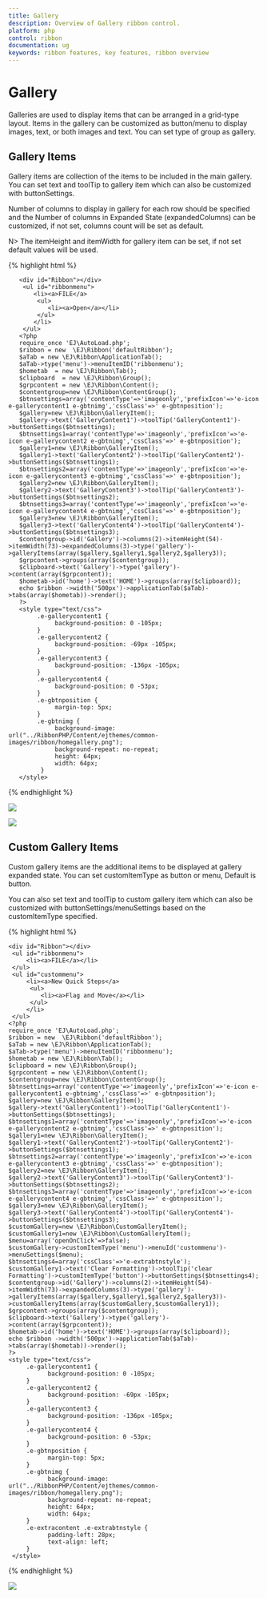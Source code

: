 ```yaml
---
title: Gallery
description: Overview of Gallery ribbon control.
platform: php
control: ribbon
documentation: ug
keywords: ribbon features, key features, ribbon overview 
---
```


# Gallery

Galleries are used to display items that can be arranged in a grid-type layout. Items in the gallery can be customized as button/menu to display images, text, or both images and text. You can set type of group as gallery.

## Gallery Items

Gallery items are collection of the items to be included in the main gallery. You can set text and toolTip to gallery item which can also be customized with buttonSettings.

Number of columns to display in gallery for each row should be specified and the Number of columns in Expanded State (expandedColumns) can be customized, if not set, columns count will be set as default.

N> The itemHeight and itemWidth for gallery item can be set, if not set default values will be used.

{% highlight html %}

       <div id="Ribbon"></div>
	    <ul id="ribbonmenu">
		   <li><a>FILE</a>    
	        <ul>
		       <li><a>Open</a></li>
	        </ul>
		   </li>
	    </ul>
       <?php
	   require_once 'EJ\AutoLoad.php';
       $ribbon = new  \EJ\Ribbon('defaultRibbon');
       $aTab = new \EJ\Ribbon\ApplicationTab();           
       $aTab->type('menu')->menuItemID('ribbonmenu');  
       $hometab  = new \EJ\Ribbon\Tab();
       $clipboard  = new \EJ\Ribbon\Group();
       $grpcontent = new \EJ\Ribbon\Content();
       $contentgroup=new \EJ\Ribbon\ContentGroup();
       $btnsettings=array('contentType'=>'imageonly','prefixIcon'=>'e-icon e-gallerycontent1 e-gbtnimg','cssClass'=>' e-gbtnposition');
       $gallery=new \EJ\Ribbon\GalleryItem();
	   $gallery->text('GalleryContent1')->toolTip('GalleryContent1')->buttonSettings($btnsettings);
       $btnsettings1=array('contentType'=>'imageonly','prefixIcon'=>'e-icon e-gallerycontent2 e-gbtnimg','cssClass'=>' e-gbtnposition');
       $gallery1=new \EJ\Ribbon\GalleryItem();
	   $gallery1->text('GalleryContent2')->toolTip('GalleryContent2')->buttonSettings($btnsettings1);
       $btnsettings2=array('contentType'=>'imageonly','prefixIcon'=>'e-icon e-gallerycontent3 e-gbtnimg','cssClass'=>' e-gbtnposition');
       $gallery2=new \EJ\Ribbon\GalleryItem();
	   $gallery2->text('GalleryContent3')->toolTip('GalleryContent3')->buttonSettings($btnsettings2);
       $btnsettings3=array('contentType'=>'imageonly','prefixIcon'=>'e-icon e-gallerycontent4 e-gbtnimg','cssClass'=>' e-gbtnposition');
       $gallery3=new \EJ\Ribbon\GalleryItem();
	   $gallery3->text('GalleryContent4')->toolTip('GalleryContent4')->buttonSettings($btnsettings3);
       $contentgroup->id('Gallery')->columns(2)->itemHeight(54)->itemWidth(73)->expandedColumns(3)->type('gallery')->galleryItems(array($gallery,$gallery1,$gallery2,$gallery3));
       $grpcontent->groups(array($contentgroup));     
       $clipboard->text('Gallery')->type('gallery')->content(array($grpcontent));
	   $hometab->id('home')->text('HOME')->groups(array($clipboard));
       echo $ribbon ->width('500px')->applicationTab($aTab)->tabs(array($hometab))->render();
       ?>
       <style type="text/css">
            .e-gallerycontent1 {
                 background-position: 0 -105px;
            }
            .e-gallerycontent2 {
                 background-position: -69px -105px;
            }
            .e-gallerycontent3 {
                 background-position: -136px -105px;
            }
            .e-gallerycontent4 {
                 background-position: 0 -53px;
            }
            .e-gbtnposition {
                 margin-top: 5px;
            }
            .e-gbtnimg {
                 background-image: url("../RibbonPHP/Content/ejthemes/common-images/ribbon/homegallery.png");
                 background-repeat: no-repeat;
                 height: 64px;
                 width: 64px;
             }
       </style>

{% endhighlight %}

![](Gallery/gallery_img1.png)

![](Gallery/gallery_img2.png)

## Custom Gallery Items

Custom gallery items are the additional items to be displayed at gallery expanded state. You can set customItemType as button or menu, Default is button.

You can also set text and toolTip to custom gallery item which can also be customized with buttonSettings/menuSettings based on the customItemType specified.

{% highlight html %}

    <div id="Ribbon"></div>
	 <ul id="ribbonmenu">
		 <li><a>FILE</a></li>
	 </ul>
     <ul id="custommenu">
		 <li><a>New Quick Steps</a>
	      <ul>
             <li><a>Flag and Move</a></li>
	      </ul>
         </li>
	 </ul>
    <?php
	require_once 'EJ\AutoLoad.php';
    $ribbon = new  \EJ\Ribbon('defaultRibbon');
    $aTab = new \EJ\Ribbon\ApplicationTab();           
    $aTab->type('menu')->menuItemID('ribbonmenu');  
    $hometab = new \EJ\Ribbon\Tab();
    $clipboard = new \EJ\Ribbon\Group();
    $grpcontent = new \EJ\Ribbon\Content();
    $contentgroup=new \EJ\Ribbon\ContentGroup();
    $btnsettings=array('contentType'=>'imageonly','prefixIcon'=>'e-icon e-gallerycontent1 e-gbtnimg','cssClass'=>' e-gbtnposition');
    $gallery=new \EJ\Ribbon\GalleryItem();
	$gallery->text('GalleryContent1')->toolTip('GalleryContent1')->buttonSettings($btnsettings);
    $btnsettings1=array('contentType'=>'imageonly','prefixIcon'=>'e-icon e-gallerycontent2 e-gbtnimg','cssClass'=>' e-gbtnposition');
    $gallery1=new \EJ\Ribbon\GalleryItem();
	$gallery1->text('GalleryContent2')->toolTip('GalleryContent2')->buttonSettings($btnsettings1);
    $btnsettings2=array('contentType'=>'imageonly','prefixIcon'=>'e-icon e-gallerycontent3 e-gbtnimg','cssClass'=>' e-gbtnposition');
    $gallery2=new \EJ\Ribbon\GalleryItem();
	$gallery2->text('GalleryContent3')->toolTip('GalleryContent3')->buttonSettings($btnsettings2);
    $btnsettings3=array('contentType'=>'imageonly','prefixIcon'=>'e-icon e-gallerycontent4 e-gbtnimg','cssClass'=>' e-gbtnposition');
    $gallery3=new \EJ\Ribbon\GalleryItem();
	$gallery3->text('GalleryContent4')->toolTip('GalleryContent4')->buttonSettings($btnsettings3);
    $customGallery=new \EJ\Ribbon\CustomGalleryItem();
    $customGallery1=new \EJ\Ribbon\CustomGalleryItem();
    $menu=array('openOnClick'=>false);
    $customGallery->customItemType('menu')->menuId('custommenu')->menuSettings($menu);
    $btnsettings4=array('cssClass'=>'e-extrabtnstyle');
    $customGallery1->text('Clear Formatting')->toolTip('clear Formatting')->customItemType('button')->buttonSettings($btnsettings4);
    $contentgroup->id('Gallery')->columns(2)->itemHeight(54)->itemWidth(73)->expandedColumns(3)->type('gallery')->galleryItems(array($gallery,$gallery1,$gallery2,$gallery3))->customGalleryItems(array($customGallery,$customGallery1));
    $grpcontent->groups(array($contentgroup));     
    $clipboard->text('Gallery')->type('gallery')->content(array($grpcontent));
    $hometab->id('home')->text('HOME')->groups(array($clipboard));
    echo $ribbon ->width('500px')->applicationTab($aTab)->tabs(array($hometab))->render();
    ?>
    <style type="text/css">
         .e-gallerycontent1 {
               background-position: 0 -105px;
         }
         .e-gallerycontent2 {
               background-position: -69px -105px;
         }
         .e-gallerycontent3 {
               background-position: -136px -105px;
         }
         .e-gallerycontent4 {
               background-position: 0 -53px;
         }
         .e-gbtnposition {
               margin-top: 5px;
         }
         .e-gbtnimg {
               background-image: url("../RibbonPHP/Content/ejthemes/common-images/ribbon/homegallery.png");
               background-repeat: no-repeat;
               height: 64px;
               width: 64px;
         }
         .e-extracontent .e-extrabtnstyle {
               padding-left: 28px;
               text-align: left;
         }
     </style>
			
{% endhighlight %}

![](Gallery/gallery_img3.png)
